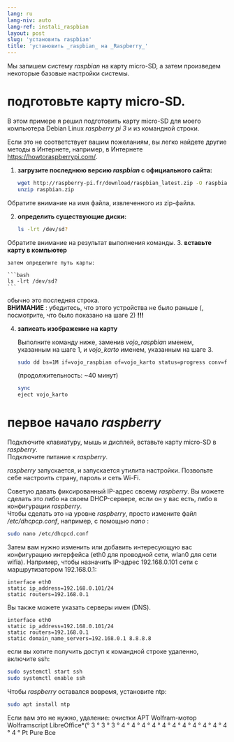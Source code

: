 ```yaml
---
lang: ru
lang-niv: auto
lang-ref: instali_raspbian
layout: post
slug: 'установить raspbian'
title: 'установить _raspbian_ на _Raspberry_'
---
```


Мы запишем систему _raspbian_ на карту micro-SD, а затем произведем некоторые базовые настройки системы. 


# подготовьте карту micro-SD.

В этом примере я решил подготовить карту micro-SD для моего компьютера Debian Linux _raspberry pi 3_ и из командной строки.

Если это не соответствует вашим пожеланиям, вы легко найдете другие методы в Интернете, например, в Интернете <https://howtoraspberrypi.com/>.

 1. **загрузите последнюю версию _raspbian_ с официального сайта:**



    ```bash
    wget http://raspberry-pi.fr/download/raspbian_latest.zip -O raspbian.zip
    unzip raspbian.zip
    ```
Обратите внимание на имя файла, извлеченного из zip-файла.
    
 2. **определить существующие диски:**


    
    ```bash
    ls -lrt /dev/sd?
    ```
Обратите внимание на результат выполнения команды.
3. **вставьте карту в компьютер**
    
    затем определите путь карты:
    
    ```bash
    ls -lrt /dev/sd?
    ```
обычно это последняя строка.  
    **ВНИМАНИЕ** : убедитесь, что этого устройства не было раньше \(, посмотрите, что было показано на шаге 2\) **!!!**

 4. **записать изображение на карту**



    Выполните команду ниже, заменив _vojo\_raspbian_ именем, указанным на шаге 1, и _vojo\_karto_ именем, указанным на шаге 3.
    
    ```bash
    sudo dd bs=1M if=vojo_raspbian of=vojo_karto status=progress conv=fsync
    ```
    (продолжительность: ~40 минут)
    
    ```bash
    sync
    eject vojo_karto
    ``` 


# первое начало _raspberry_
Подключите клавиатуру, мышь и дисплей, вставьте карту micro-SD в _raspberry_.  
Подключите питание к _raspberry_.

 _raspberry_ запускается, и запускается утилита настройки. Позвольте себе настроить страну, пароль и сеть Wi-Fi.

Советую давать фиксированный IP-адрес своему _raspberry_. Вы можете сделать это либо на своем DHCP-сервере, если он у вас есть, либо в конфигурации _raspberry_.  
Чтобы сделать это на уровне _raspberry_, просто измените файл _/etc/dhcpcp.conf_, например, с помощью _nano_ :

```bash
sudo nano /etc/dhcpcd.conf
```

Затем вам нужно изменить или добавить интересующую вас конфигурацию интерфейса (eth0 для проводной сети, wlan0 для сети wifia). Например, чтобы назначить IP-адрес 192.168.0.101 сети с маршрутизатором 192.168.0.1:

```
interface eth0
static ip_address=192.168.0.101/24
static routers=192.168.0.1
```
Вы также можете указать серверы имен (DNS). 

```
interface eth0
static ip_address=192.168.0.101/24
static routers=192.168.0.1
static domain_name_servers=192.168.0.1 8.8.8.8
```
если вы хотите получить доступ к командной строке удаленно, включите ssh:

```bash
sudo systemctl start ssh
sudo systemctl enable ssh
```

Чтобы _raspberry_ оставался вовремя, установите ntp:

```bash
sudo apt install ntp
```

Если вам это не нужно, удаление:
очистки APT Wolfram-мотор Wolframscript LibreOffice*(° 3 ° 3 ° 3 ° 4 ° 4 ° 4 ° 4 ° 4 ° 4 ° 4 ° 4 ° 4 ° 4 ° 4 ° 4 ° Pt Pure Все
